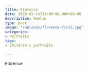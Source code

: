 ```yaml
---
title: Florence
date: 2020-05-14T23:00:00.000+00:00
description: Amelie
type: post
image: "/uploads/florence-final.jpg"
categories:
- Portraits
tags:
- children's portraits

---
```

Florence